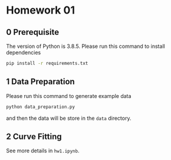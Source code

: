 # Homework 01

## 0 Prerequisite
The version of Python is 3.8.5.
Please run this command to install dependencies
```Bash
pip install -r requirements.txt
```

## 1 Data Preparation
Please run this command to generate example data
```Python
python data_preparation.py
```
and then the data will be store in the `data` directory.

## 2 Curve Fitting
See more details in `hw1.ipynb`.